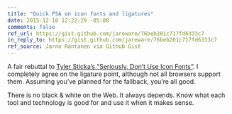 ```yaml
---
title: "Quick PSA on icon fonts and ligatures"
date: 2015-12-10 12:22:29 -05:00
comments: false
ref_url: https://gist.github.com/jareware/76beb201c717fd6333c7
in_reply_to: https://gist.github.com/jareware/76beb201c717fd6333c7
ref_source: Jarno Rantanen via Github Gist
---
```


A fair rebuttal to [Tyler Sticka’s “Seriously, Don’t Use Icon Fonts”](http://blog.cloudfour.com/seriously-dont-use-icon-fonts/). I completely agree on the ligature point, although not all browsers support them. Assuming you’ve planned for the fallback, you’re all good.

There is no black & white on the Web. It always depends. Know what each tool and technology is good for and use it when it makes sense.
